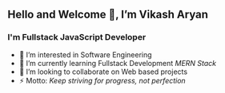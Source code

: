 ## Hello and Welcome 👋, I’m Vikash Aryan
  ### I'm Fullstack JavaScript Developer
- 👀 I’m interested in Software Engineering
- 🌱 I’m currently learning Fullstack Development *MERN Stack*
- 💞️ I’m looking to collaborate on Web based projects
- ⚡ Motto: *Keep striving for progress, not perfection*

<!---
Vikash-Mech-Cse/Vikash-Mech-Cse is a ✨ special ✨ repository because its `README.md` (this file) appears on your GitHub profile.
You can click the Preview link to take a look at your changes.
--->
